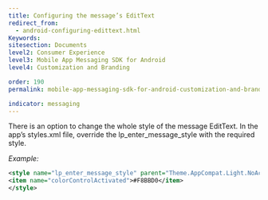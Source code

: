 ```yaml
---
title: Configuring the message’s EditText
redirect_from:
  - android-configuring-edittext.html
Keywords:
sitesection: Documents
level2: Consumer Experience
level3: Mobile App Messaging SDK for Android
level4: Customization and Branding

order: 190
permalink: mobile-app-messaging-sdk-for-android-customization-and-branding-configuring-the-message’s-edittext.html

indicator: messaging
---
```


There is an option to change the whole style of the message EditText. In the app’s styles.xml file, override the lp_enter_message_style with the required style.

*Example:*

```xml
<style name="lp_enter_message_style" parent="Theme.AppCompat.Light.NoActionBar">
<item name="colorControlActivated">#F8BBD0</item>
</style>
```
